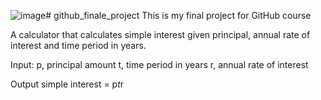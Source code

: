 ![image](https://github.com/user-attachments/assets/615527e7-bb37-4198-aeb8-2be135eb2650)# github_finale_project
This is my final project for GitHub course

A calculator that calculates simple interest given principal, annual rate of interest and time period in years.

Input:
   p, principal amount
   t, time period in years
   r, annual rate of interest
   
Output
   simple interest = p*t*r
